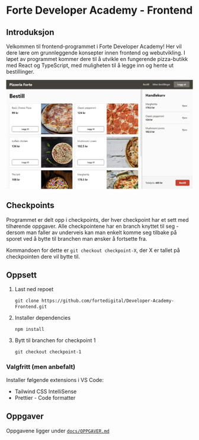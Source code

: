 # Forte Developer Academy - Frontend

## Introduksjon

Velkommen til frontend-programmet i Forte Developer Academy! Her vil dere lære om grunnleggende konsepter innen frontend og webutvikling. I løpet av programmet kommer dere til å utvikle en fungerende pizza-butikk med React og TypeScript, med muligheten til å legge inn og hente ut bestillinger.

![Skjermbilde av ferdig app](/docs/assets/screenshot.jpg)

## Checkpoints

Programmet er delt opp i checkpoints, der hver checkpoint har et sett med tilhørende oppgaver. Alle checkpointene har en branch knyttet til seg - dersom man faller av underveis kan man enkelt komme seg tilbake på sporet ved å bytte til branchen man ønsker å fortsette fra.

Kommandoen for dette er `git checkout checkpoint-X`, der X er tallet på checkpointen dere vil bytte til.

## Oppsett

1. Last ned repoet
   ```
   git clone https://github.com/fortedigital/Developer-Academy-Frontend.git
   ```
2. Installer dependencies

   ```
   npm install
   ```

3. Bytt til branchen for checkpoint 1
   ```
   git checkout checkpoint-1
   ```

### Valgfritt (men anbefalt)

Installer følgende extensions i VS Code:

- Tailwind CSS IntelliSense
- Prettier - Code formatter

## Oppgaver

Oppgavene ligger under [`docs/OPPGAVER.md`](docs/OPPGAVER.md)
